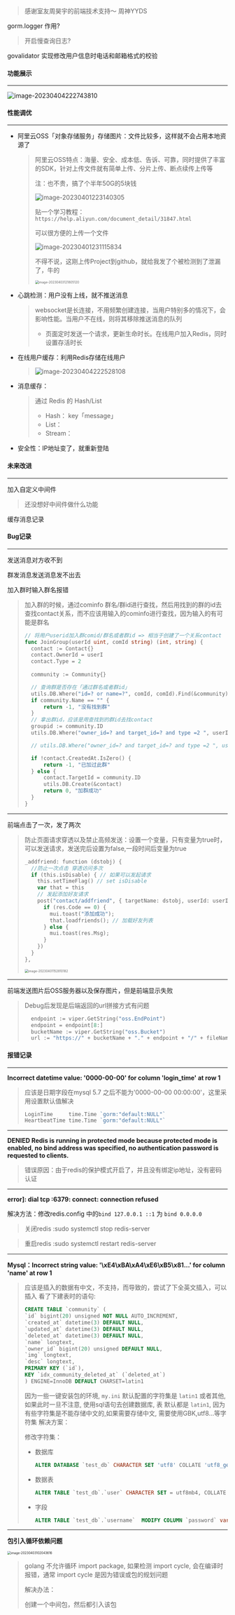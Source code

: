 

> 感谢室友周昊宇的前端技术支持～ 周神YYDS




gorm.logger 作用?
> 开启慢查询日志?

govalidator 实现修改用户信息时电话和邮箱格式的校验



#### 功能展示

---

![image-20230404222743810](./README.assets/image-20230404222743810.png)



#### 性能调优

---

- 阿里云OSS「对象存储服务」存储图片：文件比较多，这样就不会占用本地资源了

  > 阿里云OSS特点：海量、安全、成本低、告诉、可靠，同时提供了丰富的SDK，针对上传文件就有简单上传、分片上传、断点续传上传等
  >
  > 注：也不贵，搞了个半年50G的5块钱
  >
  > ![image-20230401223140305](./README.assets/image-20230401223140305.png)
  >
  > 贴一个学习教程：`https://help.aliyun.com/document_detail/31847.html`
  >
  > 可以很方便的上传一个文件
  >
  > ![image-20230401231115834](./README.assets/image-20230401231115834.png)
  >
  > 不得不说，这刚上传Project到github，就给我发了个被检测到了泄漏了，牛的
  >
  > <img src="./README.assets/image-20230403121805120.png" alt="image-20230403121805120" style="zoom:50%;" />

- 心跳检测：用户没有上线，就不推送消息

  > websocket是长连接，不用频繁创建连接，当用户特别多的情况下，会影响性能。当用户不在线，则将其移除推送消息的队列
  >
  > - 页面定时发送一个请求，更新生命时长。在线用户加入Redis，同时设置存活时长

- 在线用户缓存：利用Redis存储在线用户

  > ![image-20230404222528108](./README.assets/image-20230404222528108.png)

- 消息缓存：

  > 通过 Redis 的 Hash/List
  >
  > - Hash： key「message」
  > - List：
  > - Stream：

- 安全性：IP地址变了，就重新登陆





#### 未来改进

---

加入自定义中间件

> 还没想好中间件做什么功能



缓存消息记录







#### Bug记录

---

发送消息对方收不到





群发消息发送消息发不出去





加入群时输入群名报错

> 加入群的时候，通过cominfo 群名/群id进行查找，然后用找到的群的id去查找contact关系，而不应该用输入的cominfo进行查找，因为输入的有可能是群名
>
> ```go
> // 将用户userid加入群comid/群名或者群id => 相当于创建了一个关系contact
> func JoinGroup(userId uint, comId string) (int, string) {
> 	contact := Contact{}
> 	contact.OwnerId = userI
> 	contact.Type = 2
>   
> 	community := Community{}
> 
> 	// 查询群是否存在「通过群名或者群id」
> 	utils.DB.Where("id=? or name=?", comId, comId).Find(&community)
> 	if community.Name == "" {
> 		return -1, "没有找到群"
> 	}
> 	// 拿出群id，应该是用查找到的群id去找contact
> 	groupid := community.ID
> 	utils.DB.Where("owner_id=? and target_id=? and type =2 ", userId, groupid).Find(&contact)
> 
> 	// utils.DB.Where("owner_id=? and target_id=? and type =2 ", userId, comId).Find(&contact)
> 
> 	if !contact.CreatedAt.IsZero() {
> 		return -1, "已加过此群"
> 	} else {
> 		contact.TargetId = community.ID
> 		utils.DB.Create(&contact)
> 		return 0, "加群成功"
> 	}
> }
> ```

---

前端点击了一次，发了两次

> 防止页面请求穿透以及禁止高频发送：设置一个变量，只有变量为true时，可以发送请求，发送完后设置为false,一段时间后变量为true
>
> ```go
> _addfriend: function (dstobj) {
>   //防止一次点击 穿透访问多次
>   if (this.isDisable) { // 如果可以发起请求
>     this.setTimeFlag() // set isDisable
>     var that = this
>     // 发起添加好友请求
>     post("contact/addfriend", { targetName: dstobj, userId: userId() }, function (res) {
>       if (res.Code == 0) {
>         mui.toast("添加成功");
>         that.loadfriends(); // 加载好友列表
>       } else {
>         mui.toast(res.Msg);
>       }
>     })
>   }
> },
> ```
>
> <img src="./README.assets/image-20230401152810182.png" alt="image-20230401152810182" style="zoom:50%;" />

---

 前端发送图片后OSS服务器以及保存图片，但是前端显示失败

> Debug后发现是后端返回的url拼接方式有问题
>
> ```go
> 	endpoint := viper.GetString("oss.EndPoint")
> 	endpoint = endpoint[8:]
> 	bucketName := viper.GetString("oss.Bucket")
> 	url := "https://" + bucketName + "." + endpoint + "/" + fileName
> ```






#### 报错记录

---
**Incorrect datetime value: '0000-00-00' for column 'login_time' at row 1**

> 应该是日期字段在mysql 5.7 之后不能为'0000-00-00 00:00:00'，这里采用设置默认值解决
> ```go
> LoginTime     time.Time `gorm:"default:NULL"`
> HeartbeatTime time.Time `gorm:"default:NULL"`
> ```


---
**DENIED Redis is running in protected mode because protected mode is enabled, no bind address was specified, no authentication password is requested to clients.**

> 错误原因：由于redis的保护模式开启了，并且没有绑定ip地址，没有密码认证



---

**error]: dial tcp :6379: connect: connection refused**

解决方法：修改redis.config 中的`bind 127.0.0.1 ::1` 为 `bind 0.0.0.0`
>关闭redis :sudo systemctl stop redis-server 

>重启redis :sudo systemctl restart redis-server 




---

**Mysql：Incorrect string value: '\xE4\xBA\xA4\xE6\xB5\x81...' for column 'name' at row 1**

> 应该是插入的数据有中文，不支持，而导致的，尝试了下全英文插入，可以插入
> 看了下建表时的语句:
>
> ```sql
> CREATE TABLE `community` (
> `id` bigint(20) unsigned NOT NULL AUTO_INCREMENT,
> `created_at` datetime(3) DEFAULT NULL,
> `updated_at` datetime(3) DEFAULT NULL,
> `deleted_at` datetime(3) DEFAULT NULL,
> `name` longtext,
> `owner_id` bigint(20) unsigned DEFAULT NULL,
> `img` longtext,
> `desc` longtext,
> PRIMARY KEY (`id`),
> KEY `idx_community_deleted_at` (`deleted_at`)
> ) ENGINE=InnoDB DEFAULT CHARSET=latin1
> ```
>
> 因为一些一键安装包的环境, `my.ini` 默认配置的字符集是 `latin1` 或者其他, 如果此时一旦不注意, 使用sql语句去创建数据库, 表 默认都是 `latin1`, 因为有些字符集是不能存储中文的,如果需要存储中文, 需要使用GBK,utf8...等字符集
> 解决方案：
>
> 修改字符集：
>
> - 数据库
>
>   ```sql
>   ALTER DATABASE `test_db` CHARACTER SET 'utf8' COLLATE 'utf8_general_ci';
>   ```
>
> - 数据表
>
>   ```sql
>   ALTER TABLE `test_db`.`user` CHARACTER SET = utf8mb4, COLLATE = utf8mb4_bin;
>   ```
>
> - 字段
>
>   ```sql
>   ALTER TABLE `test_db`.`username`  MODIFY COLUMN `password` varchar(30)  CHARACTER SET utf8mb4 COLLATE utf8mb4_bin;
>   ```
>



---

**包引入循环依赖问题**

<img src="./README.assets/image-20230403102043616.png" alt="image-20230403102043616" style="zoom:50%;" />

> golang 不允许循环 import package, 如果检测 import cycle, 会在编译时报错，通常 import cycle 是因为错误或包的规划问题
>
> 解决办法：
>
> 创建一个中间包，然后都引入该包

